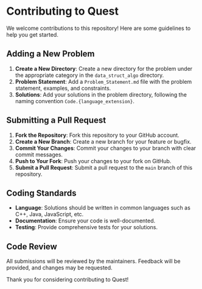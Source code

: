 # Contributing to Quest

We welcome contributions to this repository! Here are some guidelines to help you get started.

## Adding a New Problem

1. **Create a New Directory**: Create a new directory for the problem under the appropriate category in the `data_struct_algo` directory.
2. **Problem Statement**: Add a `Problem_Statement.md` file with the problem statement, examples, and constraints.
3. **Solutions**: Add your solutions in the problem directory, following the naming convention `Code.{language_extension}`.

## Submitting a Pull Request

1. **Fork the Repository**: Fork this repository to your GitHub account.
2. **Create a New Branch**: Create a new branch for your feature or bugfix.
3. **Commit Your Changes**: Commit your changes to your branch with clear commit messages.
4. **Push to Your Fork**: Push your changes to your fork on GitHub.
5. **Submit a Pull Request**: Submit a pull request to the `main` branch of this repository.

## Coding Standards

- **Language**: Solutions should be written in common languages such as C++, Java, JavaScript, etc.
- **Documentation**: Ensure your code is well-documented.
- **Testing**: Provide comprehensive tests for your solutions.

## Code Review

All submissions will be reviewed by the maintainers. Feedback will be provided, and changes may be requested.

Thank you for considering contributing to Quest!
